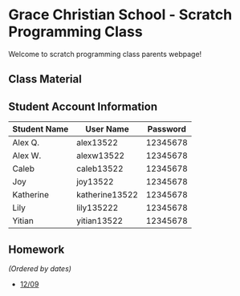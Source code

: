 # Grace Christian School - Scratch Programming Class
Welcome to scratch programming class parents webpage!

## Class Material


## Student Account Information
| Student Name | User Name | Password |
| ----------- | ----------- | ----------- |
| Alex Q. | alex13522 | 12345678 |
| Alex W. | alexw13522 | 12345678 |
| Caleb | caleb13522 | 12345678 |
|Joy|joy13522|12345678|
|Katherine|katherine13522|12345678|
|Lily|lily135222|12345678|
|Yitian|yitian13522|12345678|


## Homework 
*(Ordered by dates)*
- [12/09](https://www.example.com)
